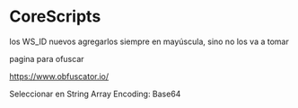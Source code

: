 # CoreScripts

los WS_ID nuevos agregarlos siempre en mayúscula, sino no los va a tomar

pagina para ofuscar

https://www.obfuscator.io/

Seleccionar en String Array Encoding: Base64

